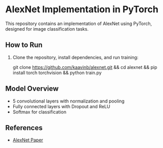 # AlexNet Implementation in PyTorch

This repository contains an implementation of AlexNet using PyTorch, designed for image classification tasks.

## How to Run

1. Clone the repository, install dependencies, and run training:

   git clone https://github.com/kaavinb/alexnet.git && cd alexnet && pip install torch torchvision && python train.py

## Model Overview

- 5 convolutional layers with normalization and pooling
- Fully connected layers with Dropout and ReLU
- Softmax for classification

## References

- [AlexNet Paper](https://papers.nips.cc/paper/4824-imagenet-classification-with-deep-convolutional-neural-networks.pdf)
